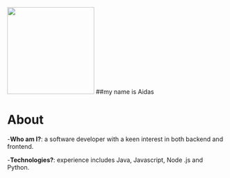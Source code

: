   <tr>
    <td><img src="https://bit.ly/3wY7igM" width="200"></td>
  </tr>
##my name is Aidas



# About 
-**Who am I?**: a software developer with a keen interest in both backend and frontend. 

-**Technologies?**: experience includes Java, Javascript, Node .js and Python.


<!--
**bakaichi/bakaichi** is a ✨ _special_ ✨ repository because its `README.md` (this file) appears on your GitHub profile.

Here are some ideas to get you started:

- 🔭 I’m currently working on ...
- 🌱 I’m currently learning ...
- 👯 I’m looking to collaborate on ...
- 🤔 I’m looking for help with ...
- 💬 Ask me about ...
- 📫 How to reach me: ...
- 😄 Pronouns: ...
- ⚡ Fun fact: ...
-->
